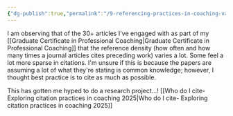 ```yaml
---
{"dg-publish":true,"permalink":"/9-referencing-practices-in-coaching-vary-in-density/","noteIcon":"","created":"2025-05-29T08:12","updated":"2025-05-29T10:06"}
---
```


I am observing that of the 30+ articles I've engaged with as part of my [[Graduate Certificate in Professional Coaching\|Graduate Certificate in Professional Coaching]] that the reference density (how often and how many times a journal articles cites preceding work) varies a lot. Some feel a lot more sparse in citations. I'm unsure if this is because the papers are assuming a lot of what they're stating is common knowledge; however, I thought best practice is to cite as much as possible. 

This has gotten me hyped to do a research project...! [[Who do I cite- Exploring citation practices in coaching 2025\|Who do I cite- Exploring citation practices in coaching 2025]]
